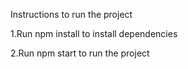 Instructions to run the project

1.Run npm install to install dependencies

2.Run npm start to run the project
